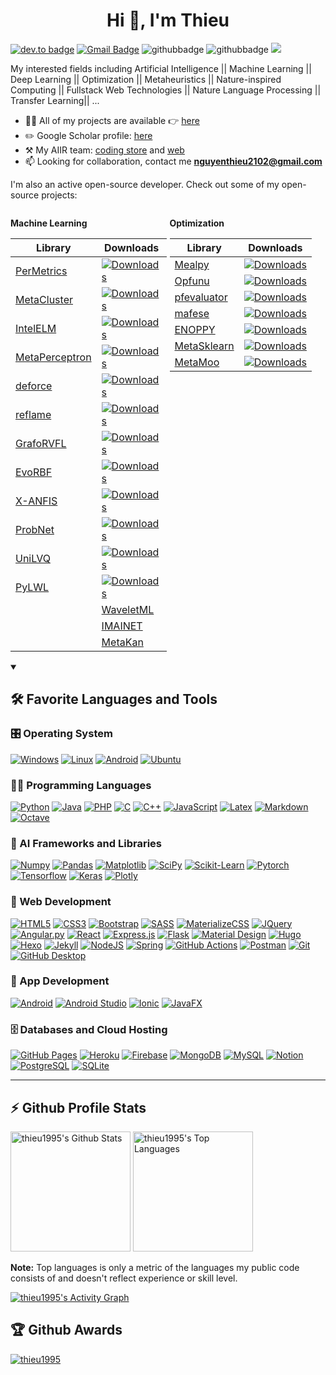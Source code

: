 <h1 align="center">Hi 👋, I'm Thieu</h1>


[![dev.to badge](https://img.shields.io/badge/linkedin-thieu1995-%230177B5?style=flat&logo=linkedin)](https://www.linkedin.com/in/thieu1995)
[![Gmail Badge](https://img.shields.io/badge/-Gmail-c14438?style=flat-square&logo=Gmail&logoColor=white&link=mailto:nguyenthieu2102@gmail.com)](mailto:nguyenthieu2102@gmail.com)
![githubbadge](https://img.shields.io/github/followers/thieu1995?style=social)
![githubbadge](https://img.shields.io/github/stars/thieu1995?style=social)
![](https://komarev.com/ghpvc/?username=thieu1995&color=brightgreen&style=flat)



My interested fields including Artificial Intelligence || Machine Learning || Deep Learning || Optimization || Metaheuristics || Nature-inspired Computing || Fullstack Web Technologies || Nature Language Processing || Transfer Learning|| ...

- 👨‍💻 All of my projects are available 👉  [here](https://github.com/thieu1995?tab=repositories)
- ✏️ Google Scholar profile: [here](https://scholar.google.com/citations?user=nsTbdhgAAAAJ&hl=en)
- ⚒️ My AIIR team: [coding store](https://github.com/aiir-team) and [web](https://aiir-team.github.io/)
- 📫 Looking for collaboration, contact me **nguyenthieu2102@gmail.com**

I'm also an active open-source developer. Check out some of my open-source projects:


<div style="display: flex; gap: 5px;">

  <div style="flex: 1;">

  **Machine Learning**
  
  | **Library**                                                   | **Downloads**                                                                                           |
  |---------------------------------------------------------------|---------------------------------------------------------------------------------------------------------|
| [PerMetrics](https://github.com/thieu1995/permetrics)         | [![Downloads](https://static.pepy.tech/badge/permetrics)](https://pepy.tech/project/permetrics)         |
| [MetaCluster](https://github.com/thieu1995/MetaCluster)       | [![Downloads](https://static.pepy.tech/badge/MetaCluster)](https://pepy.tech/project/MetaCluster)       |
| [IntelELM](https://github.com/thieu1995/IntelELM)             | [![Downloads](https://static.pepy.tech/badge/IntelELM)](https://pepy.tech/project/IntelELM)             |
| [MetaPerceptron](https://github.com/thieu1995/MetaPerceptron) | [![Downloads](https://static.pepy.tech/badge/MetaPerceptron)](https://pepy.tech/project/MetaPerceptron) |
| [deforce](https://github.com/thieu1995/deforce)               | [![Downloads](https://static.pepy.tech/badge/deforce)](https://pepy.tech/project/deforce)               |
  | [reflame](https://github.com/thieu1995/reflame)               | [![Downloads](https://static.pepy.tech/badge/reflame)](https://pepy.tech/project/reflame)               |
| [GrafoRVFL](https://github.com/thieu1995/GrafoRVFL)           | [![Downloads](https://static.pepy.tech/badge/GrafoRVFL)](https://pepy.tech/project/GrafoRVFL)           |
| [EvoRBF](https://github.com/thieu1995/EvoRBF)                 | [![Downloads](https://static.pepy.tech/badge/EvoRBF)](https://pepy.tech/project/EvoRBF)                 |
| [X-ANFIS](https://github.com/thieu1995/X-ANFIS)               | [![Downloads](https://static.pepy.tech/badge/xanfis)](https://pepy.tech/project/xanfis)                 |
 | [ProbNet](https://github.com/thieu1995/ProbNet)               | [![Downloads](https://static.pepy.tech/badge/probnet)](https://pepy.tech/project/probnet)                |
  | [UniLVQ](https://github.com/thieu1995/UniLVQ)                 | [![Downloads](https://static.pepy.tech/badge/UniLVQ)](https://pepy.tech/project/UniLVQ)                |
   | [PyLWL](https://github.com/thieu1995/PyLWL)                   | [![Downloads](https://static.pepy.tech/badge/PyLWL)](https://pepy.tech/project/PyLWL)                |
    | [WaveletML](https://github.com/thieu1995/WaveletML)           | [![Downloads](https://static.pepy.tech/badge/WaveletML)](https://pepy.tech/project/WaveletML)                |
     | [IMAINET](https://github.com/thieu1995/IMAINET)               | [![Downloads](https://static.pepy.tech/badge/IMAINET)](https://pepy.tech/project/IMAINET)                |
     | [MetaKan](https://github.com/thieu1995/MetaKan)               | [![Downloads](https://static.pepy.tech/badge/MetaKan)](https://pepy.tech/project/MetaKan)                |
 

  </div>

  <div style="flex: 1;">


  **Optimization**

| **Library**                                             | **Downloads**                                                                                     |
|---------------------------------------------------------|---------------------------------------------------------------------------------------------------|
| [Mealpy](https://github.com/thieu1995/mealpy)           | [![Downloads](https://static.pepy.tech/badge/mealpy)](https://pepy.tech/project/mealpy)           |
| [Opfunu](https://github.com/thieu1995/opfunu)           | [![Downloads](https://static.pepy.tech/badge/opfunu)](https://pepy.tech/project/opfunu)           |
| [pfevaluator](https://github.com/thieu1995/pfevaluator) | [![Downloads](https://static.pepy.tech/badge/pfevaluator)](https://pepy.tech/project/pfevaluator) |
| [mafese](https://github.com/thieu1995/mafese)           | [![Downloads](https://static.pepy.tech/badge/mafese)](https://pepy.tech/project/mafese)           |
| [ENOPPY](https://github.com/thieu1995/enoppy)           | [![Downloads](https://static.pepy.tech/badge/enoppy)](https://pepy.tech/project/enoppy)           |
| [MetaSklearn](https://github.com/thieu1995/MetaSklearn)     | [![Downloads](https://static.pepy.tech/badge/MetaSklearn)](https://pepy.tech/project/MetaSklearn)          |
| [MetaMoo](https://github.com/thieu1995/MetaMoo)         | [![Downloads](https://static.pepy.tech/badge/metamoo)](https://pepy.tech/project/metamoo)          |


</div>

</div>



<details open> 
  <summary><h2>🛠️ Favorite Languages and Tools </h2></summary>
  <!-- Some badges are from https://github.com/Ileriayo/markdown-badges -->

  <h3>🎛️ Operating System </h3>

  <p>
    <a href="#"><img alt="Windows" src="https://img.shields.io/badge/Windows-0078D6.svg?style=for-the-badge&logo=windows&logoColor=white"></a>
    <a href="#"><img alt="Linux" src="https://img.shields.io/badge/Linux-FCC624.svg?style=for-the-badge&logo=linux&logoColor=black"></a>
    <a href="#"><img alt="Android" src="https://img.shields.io/badge/Android-3DDC84?style=for-the-badge&logo=android&logoColor=white"></a>
    <a href="#"><img alt="Ubuntu" src="https://img.shields.io/badge/Ubuntu-E95420?style=for-the-badge&logo=ubuntu&logoColor=white"></a>
  </p>

  <h3>👨‍💻 Programming Languages</h3>

  <p>
<a href="#"><img alt="Python" src="https://img.shields.io/badge/python-3670A0?style=for-the-badge&logo=python&logoColor=ffdd54"></a>
<a href="#"><img alt="Java" src="https://img.shields.io/badge/java-%23ED8B00.svg?style=for-the-badge&logo=openjdk&logoColor=white"></a>
<a href="#"><img alt="PHP" src="https://img.shields.io/badge/php-%23777BB4.svg?style=for-the-badge&logo=php&logoColor=white"></a>
<a href="#"><img alt="C" src="https://img.shields.io/badge/c-%2300599C.svg?style=for-the-badge&logo=c&logoColor=white"></a>
<a href="#"><img alt="C++" src="https://img.shields.io/badge/c++-%2300599C.svg?style=for-the-badge&logo=c%2B%2B&logoColor=white"></a>
<a href="#"><img alt="JavaScript" src="https://img.shields.io/badge/javascript-%23323330.svg?style=for-the-badge&logo=javascript&logoColor=%23F7DF1E"></a>
<a href="#"><img alt="Latex" src="https://img.shields.io/badge/latex-%23008080.svg?style=for-the-badge&logo=latex&logoColor=white"></a>
<a href="#"><img alt="Markdown" src="https://img.shields.io/badge/markdown-%23000000.svg?style=for-the-badge&logo=markdown&logoColor=white"></a>
<a href="#"><img alt="Octave" src="https://img.shields.io/badge/OCTAVE-darkblue?style=for-the-badge&logo=octave&logoColor=fcd683"></a>
  </p>

  <h3>🧰 AI Frameworks and Libraries</h3>

  <p>
<a href="#"><img alt="Numpy" src="https://img.shields.io/badge/numpy-%23013243.svg?style=for-the-badge&logo=numpy&logoColor=white"></a>
<a href="#"><img alt="Pandas" src="https://img.shields.io/badge/pandas-%23150458.svg?style=for-the-badge&logo=pandas&logoColor=white"></a>
<a href="#"><img alt="Matplotlib" src="https://img.shields.io/badge/Matplotlib-%23008000.svg?style=for-the-badge&logo=Matplotlib&logoColor=white"></a>
<a href="#"><img alt="SciPy" src="https://img.shields.io/badge/SciPy-%230C55A5.svg?style=for-the-badge&logo=scipy&logoColor=%white"></a>
<a href="#"><img alt="Scikit-Learn" src="https://img.shields.io/badge/scikit--learn-%23F7931E.svg?style=for-the-badge&logo=scikit-learn&logoColor=white"></a>
<a href="#"><img alt="Pytorch" src="https://img.shields.io/badge/PyTorch-%23EE4C2C.svg?style=for-the-badge&logo=PyTorch&logoColor=white"></a>
<a href="#"><img alt="Tensorflow" src="https://img.shields.io/badge/TensorFlow-%23FF6F00.svg?style=for-the-badge&logo=TensorFlow&logoColor=white"></a>
<a href="#"><img alt="Keras" src="https://img.shields.io/badge/Keras-%23D00000.svg?style=for-the-badge&logo=Keras&logoColor=white"></a>
<a href="#"><img alt="Plotly" src="https://img.shields.io/badge/Plotly-%233F4F75.svg?style=for-the-badge&logo=plotly&logoColor=white"></a>
  </p>

<h3>🧰 Web Development</h3>

  <p>
      <a href="#"><img alt="HTML5" src="https://img.shields.io/badge/html5-%23E34F26.svg?style=for-the-badge&logo=html5&logoColor=white"></a>
      <a href="#"><img alt="CSS3" src="https://img.shields.io/badge/css3-%231572B6.svg?style=for-the-badge&logo=css3&logoColor=white"></a>
      <a href="#"><img alt="Bootstrap" src="https://img.shields.io/badge/Bootstrap-7952B3.svg?style=for-the-badge&logo=bootstrap&logoColor=white"></a>
      <a href="#"><img alt="SASS" src="https://img.shields.io/badge/SASS-hotpink.svg?style=for-the-badge&logo=SASS&logoColor=white"></a>
      <a href="#"><img alt="MaterializeCSS" src="https://img.shields.io/badge/MaterializeCSS-hotpink.svg?style=for-the-badge&logo=MaterializeCSS&logoColor=white"></a>
      <a href="#"><img alt="JQuery" src="https://img.shields.io/badge/jquery-%230769AD.svg?style=for-the-badge&logo=jquery&logoColor=white"></a>
      <a href="#"><img alt="Angular.py" src="https://img.shields.io/badge/angular-%23DD0031.svg?style=for-the-badge&logo=angular&logoColor=white"></a>
      <a href="#"><img alt="React" src="https://img.shields.io/badge/react-%2320232a.svg?style=for-the-badge&logo=react&logoColor=%2361DAFB"></a>
      <a href="#"><img alt="Express.js" src="https://img.shields.io/badge/Express.js-404d59.svg?style=for-the-badge&logo=express&logoColor=white"></a>
      <a href="#"><img alt="Flask" src="https://img.shields.io/badge/Flask-000000.svg?style=for-the-badge&logo=flask&logoColor=white"></a>
      <a href="#"><img alt="Material Design" src="https://img.shields.io/badge/Material%20Design-0081CB.svg?style=for-the-badge&logo=material-design&logoColor=white"></a>
      <a href="#"><img alt="Hugo" src="https://img.shields.io/badge/Hugo-black.svg?style=for-the-badge&logo=Hugo"></a>
      <a href="#"><img alt="Hexo" src="https://img.shields.io/badge/Hexo-black.svg?style=for-the-badge&logo=Hexo"></a>
      <a href="#"><img alt="Jekyll" src="https://img.shields.io/badge/Jekyll-black.svg?style=for-the-badge&logo=Jekyll"></a>
      <a href="#"><img alt="NodeJS" src="https://img.shields.io/badge/node.js-6DA55F?style=for-the-badge&logo=node.js&logoColor=white"></a>
      <a href="#"><img alt="Spring" src="https://img.shields.io/badge/spring-%236DB33F.svg?style=for-the-badge&logo=spring&logoColor=white"></a>
      <a href="#"><img alt="GitHub Actions" src="https://img.shields.io/badge/GitHub%20Actions-2671E5.svg?style=for-the-badge&logo=github%20actions&logoColor=white"></a>
      <a href="#"><img alt="Postman" src="https://img.shields.io/badge/Postman-FF6C37?style=for-the-badge&logo=postman&logoColor=white"></a>
      <a href="#"><img alt="Git" src="https://img.shields.io/badge/Git-F05033.svg?style=for-the-badge&logo=git&logoColor=white"></a>
      <a href="#"><img alt="GitHub Desktop" src="https://img.shields.io/badge/GitHub%20Desktop-8034A9.svg?style=for-the-badge&logo=github&logoColor=white"></a>
  </p>


<h3>🧰 App Development</h3>

  <p>
      <a href="#"><img alt="Android" src="https://img.shields.io/badge/Android-3DDC84?style=for-the-badge&logo=android&logoColor=white"></a>
      <a href="#"><img alt="Android Studio" src="https://img.shields.io/badge/Android%20Studio-008678.svg?style=for-the-badge&logo=android-studio&logoColor=white"></a>
      <a href="#"><img alt="Ionic" src="https://img.shields.io/badge/Ionic-%233880FF.svg?style=for-the-badge&logo=Ionic&logoColor=white"></a>
      <a href="#"><img alt="JavaFX" src="https://img.shields.io/badge/javafx-%23FF0000.svg?style=for-the-badge&logo=javafx&logoColor=white"></a>
  </p>

  <h3>🗄️ Databases and Cloud Hosting</h3>

  <p>
      <a href="#"><img alt="GitHub Pages" src="https://img.shields.io/badge/GitHub%20Pages-327FC7.svg?style=for-the-badge&logo=github&logoColor=white"></a>
      <a href="#"><img alt="Heroku" src="https://img.shields.io/badge/Heroku-430098.svg?style=for-the-badge&logo=heroku&logoColor=white"></a>
      <a href="#"><img alt="Firebase" src="https://img.shields.io/badge/firebase-a08021?style=for-the-badge&logo=firebase&logoColor=ffcd34"></a>
      <a href="#"><img alt="MongoDB" src ="https://img.shields.io/badge/MongoDB-4ea94b.svg?style=for-the-badge&logo=mongodb&logoColor=white"></a>
      <a href="#"><img alt="MySQL" src="https://img.shields.io/badge/MySQL-00f.svg?style=for-the-badge&logo=mysql&logoColor=white"></a>
      <a href="#"><img alt="Notion" src="https://img.shields.io/badge/Notion-010101.svg?style=for-the-badge&logo=notion&logoColor=white"></a>
      <a href="#"><img alt="PostgreSQL" src ="https://img.shields.io/badge/PostgreSQL-316192.svg?style=for-the-badge&logo=postgresql&logoColor=white"></a>
      <a href="#"><img alt="SQLite" src ="https://img.shields.io/badge/SQLite-07405e.svg?style=for-the-badge&logo=sqlite&logoColor=white"></a>
  </p>

</details>


---

## :zap: Github Profile Stats

[//]: # (![]&#40;http://github-profile-summary-cards.vercel.app/api/cards/profile-details?username=thieu1995&theme=zenburn&#41;)

[//]: # ()
[//]: # (![]&#40;http://github-profile-summary-cards.vercel.app/api/cards/most-commit-language?username=thieu1995&theme=zenburn&#41;)

[//]: # (![]&#40;http://github-profile-summary-cards.vercel.app/api/cards/productive-time?username=thieu1995&theme=zenburn&utcOffset=8&#41;)

[//]: # ()
[//]: # (![Github stats]&#40;https://github-readme-stats.vercel.app/api?username=thieu1995&theme=calm&show_icons=true&count_private=true&#41;)

[//]: # (![Top Langs]&#40;https://github-readme-stats.vercel.app/api/top-langs/?username=thieu1995&theme=cobalt&langs_count=8&layout=compact&#41; )



<!-- https://github.com/anuraghazra/github-readme-stats -->

<a href="https://github.com/anuraghazra/github-readme-stats"><img alt="thieu1995's Github Stats" src="https://denvercoder1-github-readme-stats.vercel.app/api/?username=thieu1995&show_icons=true&include_all_commits=true&count_private=true&theme=react&hide_border=true&bg_color=1F222E&title_color=F85D7F&icon_color=F8D866" height="192px"/></a>
<a href="https://github.com/anuraghazra/github-readme-stats"><img alt="thieu1995's Top Languages" src="https://denvercoder1-github-readme-stats.vercel.app/api/top-langs/?username=thieu1995&langs_count=8&layout=compact&theme=react&hide_border=true&bg_color=1F222E&title_color=F85D7F&icon_color=F8D866&hide=Jupyter%20Notebook,Roff" height="192px"/></a>
<br/>

<b>Note:</b> Top languages is only a metric of the languages my public code consists of and doesn't reflect experience or skill level.

<!-- https://github.com/ashutosh00710/github-readme-activity-graph -->

<a href="https://github.com/ashutosh00710/github-readme-activity-graph"><img alt="thieu1995's Activity Graph" src="https://github-readme-activity-graph.vercel.app/graph/?username=thieu1995&bg_color=1F222E&color=F8D866&line=F85D7F&point=FFFFFF&hide_border=true" /></a>




## :trophy: Github Awards

<p align="left"> 
	<a href="https://github.com/ryo-ma/github-profile-trophy">
	<img src="https://github-profile-trophy.vercel.app/?username=thieu1995&theme=chalk&margin-w=15&title=MultiLanguage,Stars,Followers,Repositories,Commits,Reviews" alt="thieu1995" />
	</a> 
</p>
